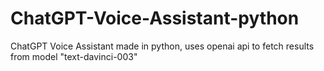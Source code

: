 # ChatGPT-Voice-Assistant-python
ChatGPT Voice Assistant made in python, uses openai api to fetch results from model "text-davinci-003"
